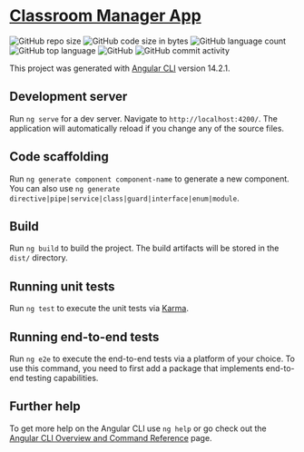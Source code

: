 # [Classroom Manager App](https://github.com/yassine-rd/classroom-manager-app)

![GitHub repo size](https://img.shields.io/github/repo-size/yassine-rd/classroom-manager-app?color=red&label=repository%20size)
![GitHub code size in bytes](https://img.shields.io/github/languages/code-size/yassine-rd/classroom-manager-app?color=red)
![GitHub language count](https://img.shields.io/github/languages/count/yassine-rd/classroom-manager-app)
![GitHub top language](https://img.shields.io/github/languages/top/yassine-rd/classroom-manager-app)
![GitHub](https://img.shields.io/github/license/yassine-rd/classroom-manager-app?color=yellow)
![GitHub commit activity](https://img.shields.io/github/commit-activity/m/yassine-rd/classroom-manager-app?color=brightgreen&label=commits)

This project was generated with [Angular CLI](https://github.com/angular/angular-cli) version 14.2.1.

## Development server

Run `ng serve` for a dev server. Navigate to `http://localhost:4200/`. The application will automatically reload if you change any of the source files.

## Code scaffolding

Run `ng generate component component-name` to generate a new component. You can also use `ng generate directive|pipe|service|class|guard|interface|enum|module`.

## Build

Run `ng build` to build the project. The build artifacts will be stored in the `dist/` directory.

## Running unit tests

Run `ng test` to execute the unit tests via [Karma](https://karma-runner.github.io).

## Running end-to-end tests

Run `ng e2e` to execute the end-to-end tests via a platform of your choice. To use this command, you need to first add a package that implements end-to-end testing capabilities.

## Further help

To get more help on the Angular CLI use `ng help` or go check out the [Angular CLI Overview and Command Reference](https://angular.io/cli) page.
